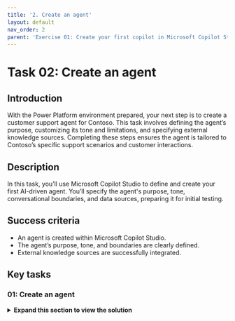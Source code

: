 ```yaml
---
title: '2. Create an agent'
layout: default
nav_order: 2
parent: 'Exercise 01: Create your first copilot in Microsoft Copilot Studio'
---
```


# Task 02: Create an agent

## Introduction

With the Power Platform environment prepared, your next step is to create a customer support agent for Contoso. This task involves defining the agent’s purpose, customizing its tone and limitations, and specifying external knowledge sources. Completing these steps ensures the agent is tailored to Contoso’s specific support scenarios and customer interactions.

## Description

In this task, you’ll use Microsoft Copilot Studio to define and create your first AI-driven agent. You’ll specify the agent's purpose, tone, conversational boundaries, and data sources, preparing it for initial testing.

## Success criteria

-   An agent is created within Microsoft Copilot Studio.
-   The agent’s purpose, tone, and boundaries are clearly defined.
-   External knowledge sources are successfully integrated.


## Key tasks

### 01: Create an agent

<details markdown="block"> 
  <summary><strong>Expand this section to view the solution</strong></summary> 

1. In the text box at the top for **Describe your agent to create it**, enter the following prompt, then select **Enter**:

	`I want to create an agent for my customer support. It is an assistant for Contoso customers, helping to answer common questions and helping with common tasks, like checking order status.`

    ![1dhwk23c.jpg](../../media/1dhwk23c.jpg)

    {: .note }
	> You'll be redirected to a conversational experience to further customize your agent.

	{: .warning }
	> If prompted to wait before submitting your request, please wait a few moments and try again. If the issue persists, expand the following dropdown menu for additional instructions on manually creating your agent.

	<details markdown="block">
	 <summary>Select to expand for details on manually creating your agent instead.</summary>

      1. On the leftmost pane, select **Create**.  
         
		 ![1sft3n3h.jpg](../../media/1sft3n3h.jpg)

      1. On the **Create** page, select **New agent** near the upper-left corner of the page.

         ![ydxyyexc.jpg](../../media/ydxyyexc.jpg)
 
      1. In the upper-right corner of the page, select **Create**.

      1. In the upper-right corner of the page, select **Skip to configure**.  

         ![u0i18dp7.jpg](../../media/u0i18dp7.jpg)

      1. In the upper-right corner of the page, select **Create**.

      1. In the upper-right corner of the page, select **Settings**.  
         
		 ![uej9ptsa.jpg](../../media/uej9ptsa.jpg)

      1. On the **Settings** pane, select **✨ Generative AI**.

      1. Under **How should your agent interact with people?**, select **Generative**, then select **Save**.  

         ![kuqxivm6.jpg](../../media/kuqxivm6.jpg)

      1. Proceed to the next task.

	</details>

1. In response to the agent name suggested, enter `OK`.

	![wkx9v9tu.jpg](../../media/wkx9v9tu.jpg)

    {: .warning }
	> Note that the following steps may be in a different order for you, as the responses will vary. The agent may not even ask some of the questions. Be sure to input all four of the following prompts, regardless of the order.

1. If asked, confirm the agent's main purpose, or enter the following again:

	`It is an assistant for Contoso customers, helping to answer common questions and helping with common tasks, like checking order status.`

1. Enter the following to set up the agent's tone:

   	`Playful tone, joyful, customer focused, but definitely professional.`

1. Enter the following to set up its boundaries and limitations:

	`We don't want to discuss other brands like Fabrikam. Never provide product comparisons with competitor technologies.`

1. Enter the following prompt to set up publicly accessible data sources: 

	`Information should come from https://learn.microsoft.com/en-us/microsoft-copilot-studio and from https://www.microsoft.com/en-us/microsoft-copilot.`

1. In the right pane, under **Get its knowledge**, select the checkboxes for confirming both URLs.

	![dbpeoa8h.jpg](../../media/dbpeoa8h.jpg)

1. Select the ellipsis in the upper-right corner of the page, then select **Edit advanced settings**.

	![88yefy53.jpg](../../media/88yefy53.jpg)

1. In the **Advanced Settings** window, under **Schema Name**, after the underscore, enter `ContosoCopilot@lab.LabInstance.Id`, then select **Save**.

	![x087dj1y.jpg](../../media/x087dj1y.jpg)

	{: .important }
	> Unlike the agent's display name, the schema name is a technical property that can't be changed after creation and must be unique.

1. Select **Create** in the upper-right corner of the window.
	
    ![hliew081.jpg](../../media/hliew081.jpg)

{: .important }
> You can also choose to avoid the conversational creation experience by selecting **Skip to configure**. You can set the agent's primary language in the **Edit language** menu. For the lab, be sure to remain in English (en-US). It's best practice to always configure your agent in the context of your own solution and publisher, so that the agent is created with the desired publisher prefix, and so you can easily export the agent and deploy it to other environments.

</details>